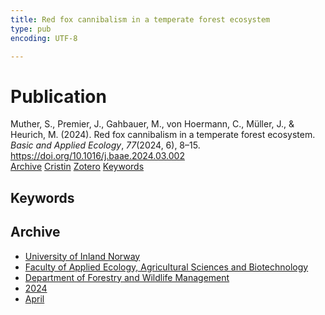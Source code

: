 ```yaml
---
title: Red fox cannibalism in a temperate forest ecosystem
type: pub
encoding: UTF-8

---
```

<h1>Publication</h1>
<article id="csl-bib-container-ABEJMNHN" class="csl-bib-container">
  <div class="csl-bib-body"> <div class="csl-entry">Muther, S., Premier, J., Gahbauer, M., von Hoermann, C., Müller, J., &#38; Heurich, M. (2024). Red fox cannibalism in a temperate forest ecosystem. <i>Basic and Applied Ecology</i>, <i>77</i>(2024, 6), 8–15. <a href="https://doi.org/10.1016/j.baae.2024.03.002">https://doi.org/10.1016/j.baae.2024.03.002</a></div> </div>
  <div class="csl-bib-buttons">
    <a href="#taxonomy-article-ABEJMNHN" alt="archive" class="csl-bib-button">Archive</a>
    <a href="https://app.cristin.no/results/show.jsf?id=2262844" alt="Cristin" class="csl-bib-button">Cristin</a>
    <a href="http://zotero.org/groups/5881554/items/ABEJMNHN" alt="Zotero" class="csl-bib-button">Zotero</a>
    <a href="#keywords-article-ABEJMNHN" alt="keywords" class="csl-bib-button">Keywords</a>
  </div>
  <div id="csl-bib-meta-container-ABEJMNHN"></div>
</article>
<div id="csl-bib-meta-ABEJMNHN" class="csl-bib-meta">
  <article id="keywords-article-ABEJMNHN" class="keywords-article">
    <h1>Keywords</h1>
    
  </article>
  <article id="taxonomy-article-ABEJMNHN" class="taxonomy-article">
    <h1>Archive</h1>
    <ul>
      <li><a href="{{< params subfolder >}}en/archive/?key=3DCRN523">University of Inland Norway</a></li>
      <li><a href="{{< params subfolder >}}en/archive/?key=T77LXH6D">Faculty of Applied Ecology, Agricultural Sciences and Biotechnology</a></li>
      <li><a href="{{< params subfolder >}}en/archive/?key=7TRARPE3">Department of Forestry and Wildlife Management</a></li>
      <li><a href="{{< params subfolder >}}en/archive/?key=A4XX8HDP">2024</a></li>
      <li><a href="{{< params subfolder >}}en/archive/?key=KY9TTFZF">April</a></li>
    </ul>
  </article>
</div>

